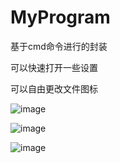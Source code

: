 # MyProgram
基于cmd命令进行的封装

可以快速打开一些设置

可以自由更改文件图标

![image](https://user-images.githubusercontent.com/75202334/178648771-6bcd14aa-436c-487d-877c-f91d634588a1.png)

![image](https://user-images.githubusercontent.com/75202334/178733758-1bb91109-a794-4a4c-a572-0d5899459c98.png)

![image](https://user-images.githubusercontent.com/75202334/178733832-33a833e9-2bb9-4fb6-b718-ebd03e6b1e8a.png)
